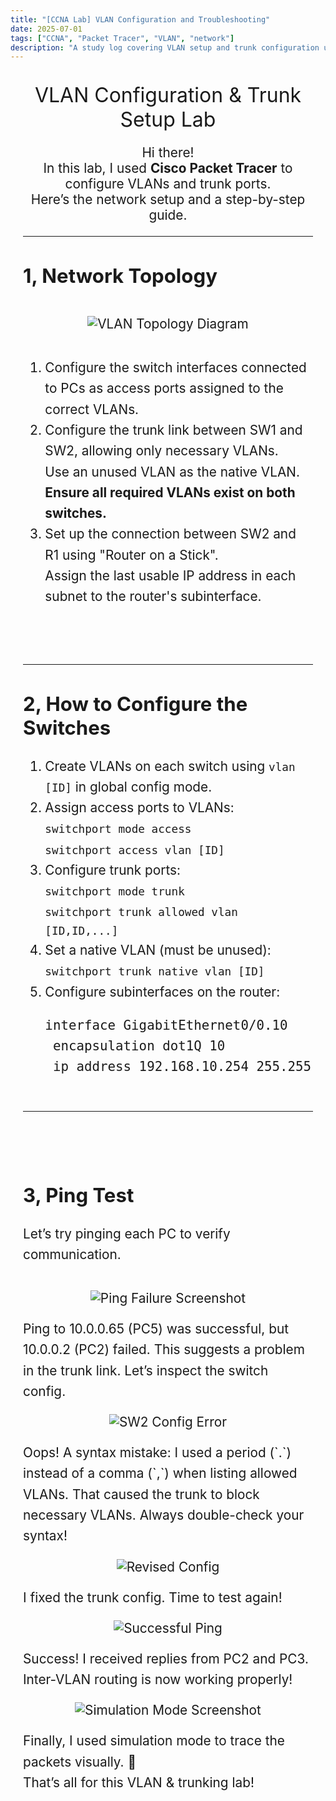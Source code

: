```yaml
---
title: "[CCNA Lab] VLAN Configuration and Troubleshooting"
date: 2025-07-01
tags: ["CCNA", "Packet Tracer", "VLAN", "network"]
description: "A study log covering VLAN setup and trunk configuration using Cisco Packet Tracer, with images and detailed explanations"
---
```


<style>

.lab-container h1,
.lab-container h2 {
  text-align: left;
}

.lab-container {
  max-width: 1000px;
  margin: 0 auto;
  padding: 20px 20px 80px;
  font-size: 1.3rem;
  text-align: center;
}
.lab-title {
  font-size: 2rem;
  margin-bottom: 1rem;
}
.topology-img {
  max-width: 80%;
  height: auto;
  margin: 20px auto;
}
.topology-steps {
  max-width: 800px;
  margin: 0 auto;
  text-align: left;
  font-size: 1.3rem;
  line-height: 1.6;
}
@media screen and (max-width: 600px) {
  .lab-title {
    font-size: 1.5rem;
  }
  .topology-steps {
    font-size: 0.95rem;
  }
}
</style>

<div class="lab-container">

<div class="lab-title">VLAN Configuration & Trunk Setup Lab</div>

Hi there!  
In this lab, I used **Cisco Packet Tracer** to configure VLANs and trunk ports.  
Here’s the network setup and a step-by-step guide.

---

## 1, Network Topology

<img src="/vlan-topology.png" alt="VLAN Topology Diagram" class="topology-img" />

<div class="topology-steps">
<ol>
  <li>Configure the switch interfaces connected to PCs as access ports assigned to the correct VLANs.</li>
  <li>Configure the trunk link between SW1 and SW2, allowing only necessary VLANs.<br>
      Use an unused VLAN as the native VLAN.<br>
      <strong>Ensure all required VLANs exist on both switches.</strong></li>
  <li>Set up the connection between SW2 and R1 using "Router on a Stick".<br>
      Assign the last usable IP address in each subnet to the router's subinterface.</li>
</ol>
</div>
<br><br>

---

##  2, How to Configure the Switches

<div class="topology-steps">
<ol>
  <li>Create VLANs on each switch using <code>vlan [ID]</code> in global config mode.</li>
  <li>Assign access ports to VLANs:<br>
      <code>switchport mode access</code><br>
      <code>switchport access vlan [ID]</code></li>
  <li>Configure trunk ports:<br>
      <code>switchport mode trunk</code><br>
      <code>switchport trunk allowed vlan [ID,ID,...]</code></li>
  <li>Set a native VLAN (must be unused):<br>
      <code>switchport trunk native vlan [ID]</code></li>
  <li>Configure subinterfaces on the router:<br>
    <pre>
interface GigabitEthernet0/0.10
 encapsulation dot1Q 10
 ip address 192.168.10.254 255.255.255.0
    </pre>
  </li>
</ol>
</div>

---
<br><br>

##  3, Ping Test

<div class="topology-steps">
<p>Let’s try pinging each PC to verify communication.</p>
</div>

<img src="/Fail ping.png" alt="Ping Failure Screenshot" class="topology-img" />

<div class="topology-steps">
Ping to 10.0.0.65 (PC5) was successful, but 10.0.0.2 (PC2) failed.  
This suggests a problem in the trunk link. Let’s inspect the switch config.
</div>

<img src="/SW2 trouble.png" alt="SW2 Config Error" class="topology-img" />

<div class="topology-steps">
Oops! A syntax mistake: I used a period (`.`) instead of a comma (`,`) when listing allowed VLANs.  
That caused the trunk to block necessary VLANs.  
Always double-check your syntax!
</div>

<img src="/Revise.png" alt="Revised Config" class="topology-img" />

<div class="topology-steps">
I fixed the trunk config. Time to test again!
</div>

<img src="/perfect.png" alt="Successful Ping" class="topology-img" />

<div class="topology-steps">
Success! I received replies from PC2 and PC3.  
Inter-VLAN routing is now working properly!
</div>

<img src="/sumi.png" alt="Simulation Mode Screenshot" class="topology-img" />

<div class="topology-steps">
Finally, I used simulation mode to trace the packets visually.  
🎉 <br>
That’s all for this VLAN & trunking lab!
</div>

</div>
